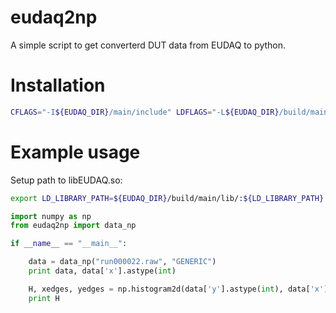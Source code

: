 eudaq2np
=======================

A simple script to get converterd DUT data from EUDAQ to python.
 
# Installation

```bash
CFLAGS="-I${EUDAQ_DIR}/main/include" LDFLAGS="-L${EUDAQ_DIR}/build/main/lib" python setup.py install
```

# Example usage 

Setup path to libEUDAQ.so:
```bash
export LD_LIBRARY_PATH=${EUDAQ_DIR}/build/main/lib/:${LD_LIBRARY_PATH}
```

```python
import numpy as np
from eudaq2np import data_np

if __name__ == "__main__":

    data = data_np("run000022.raw", "GENERIC")
    print data, data['x'].astype(int)

    H, xedges, yedges = np.histogram2d(data['y'].astype(int), data['x'].astype(int))
    print H
```



